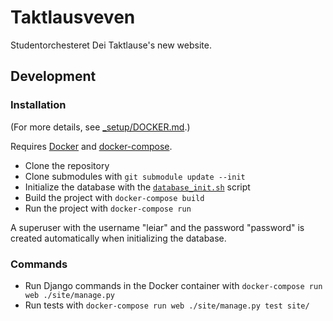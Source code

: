 # Taktlausveven

Studentorchesteret Dei Taktlause's new website.

## Development

### Installation

(For more details, see [\_setup/DOCKER.md](./_setup/DOCKER.md).)

Requires [Docker](https://docs.docker.com/get-docker/) and [docker-compose](https://docs.docker.com/compose/install/).

- Clone the repository
- Clone submodules with `git submodule update --init`
- Initialize the database with the [`database_init.sh`](./_setup/database_init.sh) script
- Build the project with `docker-compose build`
- Run the project with `docker-compose run`

A superuser with the username "leiar" and the password "password" is created automatically when initializing the database.

### Commands

- Run Django commands in the Docker container with `docker-compose run web ./site/manage.py`
- Run tests with `docker-compose run web ./site/manage.py test site/`

